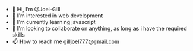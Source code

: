 - 👋 Hi, I’m @Joel-Gill
- 👀 I’m interested in web development
- 🌱 I’m currently learning javascript
- 💞️ I’m looking to collaborate on anything, as long as i have the required skills
- 📫 How to reach me gilljoel777@gmail.com

<!---
Joel-Gill/Joel-Gill is a ✨ special ✨ repository because its `README.md` (this file) appears on your GitHub profile.
You can click the Preview link to take a look at your changes.
--->
